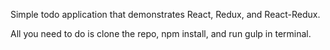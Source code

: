 Simple todo application that demonstrates React, Redux, and React-Redux.

All you need to do is clone the repo, npm install, and run gulp in terminal.
